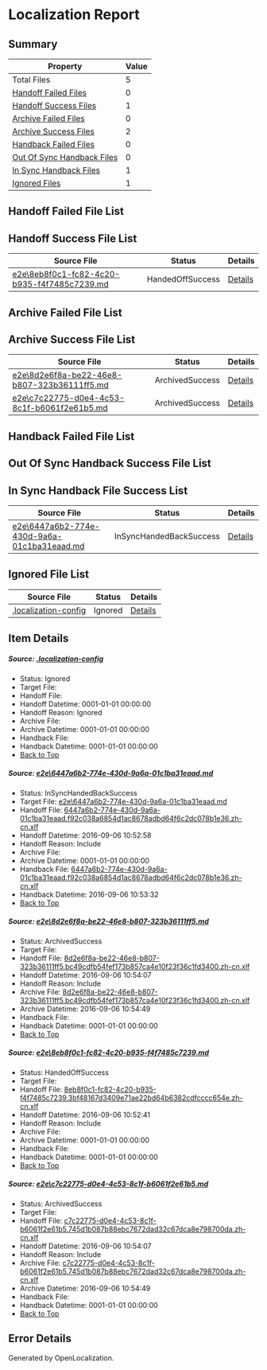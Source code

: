 # <a name='report-top'></a> Localization Report

## Summary
 Property | Value 
 -------- | ----- 
 Total Files | 5
[ Handoff Failed Files ](#handoff-failed-list)| 0
[ Handoff Success Files ](#handoff-success-list)| 1
[ Archive Failed Files ](#archive-failed-list)| 0
[ Archive Success Files ](#archive-success-list)| 2
[ Handback Failed Files ](#handback-failed-list)| 0
[ Out Of Sync Handback Files ](#outofsync-handback-success-list)| 0
[ In Sync Handback Files ](#insync-handback-success-list)| 1
[ Ignored Files ](#ignored-list)| 1

## <a name='handoff-failed-list'></a> Handoff Failed File List

## <a name='handoff-success-list'></a> Handoff Success File List
 Source File | Status | Details 
 ----------- | ------ | ------- 
 [e2e\8eb8f0c1-fc82-4c20-b935-f4f7485c7239.md](https://github.com/OpenLocalizationTestOrg/ol-test0/blob/a5fdd6573081f85c809c20de4a7bd1687587f24c/e2e/8eb8f0c1-fc82-4c20-b935-f4f7485c7239.md) | HandedOffSuccess | [Details](#f7d22e2fbcb907ff2de8aa944583f606404f4ddd3)

## <a name='archive-failed-list'></a> Archive Failed File List

## <a name='archive-success-list'></a> Archive Success File List
 Source File | Status | Details 
 ----------- | ------ | ------- 
 [e2e\8d2e6f8a-be22-46e8-b807-323b36111ff5.md](https://github.com/OpenLocalizationTestOrg/ol-test0/blob/ab6ad9d6c21438be75449cd3158786c59b9dce59/e2e/8d2e6f8a-be22-46e8-b807-323b36111ff5.md) | ArchivedSuccess | [Details](#fa61ad5efb83a0d23475529981e8b364dbf7f8d32)
 [e2e\c7c22775-d0e4-4c53-8c1f-b6061f2e61b5.md](https://github.com/OpenLocalizationTestOrg/ol-test0/blob/ab6ad9d6c21438be75449cd3158786c59b9dce59/e2e/c7c22775-d0e4-4c53-8c1f-b6061f2e61b5.md) | ArchivedSuccess | [Details](#6b09e50a98d6c3fb77c18827913b6f19cce991854)

## <a name='handback-failed-list'></a> Handback Failed File List

## <a name='outofsync-handback-success-list'></a> Out Of Sync Handback Success File List

## <a name='insync-handback-success-list'></a> In Sync Handback File Success List
 Source File | Status | Details 
 ----------- | ------ | ------- 
 [e2e\6447a6b2-774e-430d-9a6a-01c1ba31eaad.md](https://github.com/OpenLocalizationTestOrg/ol-test0/blob/006e123abd3eea4d13dfaaacf78de0e12e4cb59f/e2e/6447a6b2-774e-430d-9a6a-01c1ba31eaad.md) | InSyncHandedBackSuccess | [Details](#b2fd0d6a73296be30cfd5bf9200152ebb369e91f1)

## <a name='ignored-list'></a> Ignored File List
 Source File | Status | Details 
 ----------- | ------ | ------- 
 [.localization-config](https://github.com/OpenLocalizationTestOrg/ol-test0/blob/ab6ad9d6c21438be75449cd3158786c59b9dce59/.localization-config) | Ignored | [Details](#3d4f252ac210baf56311d7e97dcc2db10974dbd20)

## Item Details
##### <a name='3d4f252ac210baf56311d7e97dcc2db10974dbd20'></a> Source: [.localization-config](https://github.com/OpenLocalizationTestOrg/ol-test0/blob/ab6ad9d6c21438be75449cd3158786c59b9dce59/.localization-config)
* Status: Ignored
* Target File: 
* Handoff File: 
* Handoff Datetime: 0001-01-01 00:00:00
* Handoff Reason: Ignored
* Archive File: 
* Archive Datetime: 0001-01-01 00:00:00
* Handback File: 
* Handback Datetime: 0001-01-01 00:00:00
* [Back to Top](#report-top)

##### <a name='b2fd0d6a73296be30cfd5bf9200152ebb369e91f1'></a> Source: [e2e\6447a6b2-774e-430d-9a6a-01c1ba31eaad.md](https://github.com/OpenLocalizationTestOrg/ol-test0/blob/006e123abd3eea4d13dfaaacf78de0e12e4cb59f/e2e/6447a6b2-774e-430d-9a6a-01c1ba31eaad.md)
* Status: InSyncHandedBackSuccess
* Target File: [e2e\6447a6b2-774e-430d-9a6a-01c1ba31eaad.md](https://github.com/OpenLocalizationTestOrg/ol-test0-zhcn/blob/828592ba69f822d57b5cdc6d9459b3fd5babe62c/e2e/6447a6b2-774e-430d-9a6a-01c1ba31eaad.md)
* Handoff File: [6447a6b2-774e-430d-9a6a-01c1ba31eaad.f92c038a6854d1ac8678adbd64f6c2dc078b1e36.zh-cn.xlf](https://github.com/OpenLocalizationTestOrg/ol-test0-handoff/blob/7e75404edb54d04396c7afd8c421537d2c442a77/ol-handoff/OpenLocalizationTestOrg/ol-test0-zhcn/ci/ht/6447a6b2-774e-430d-9a6a-01c1ba31eaad.f92c038a6854d1ac8678adbd64f6c2dc078b1e36.zh-cn.xlf)
* Handoff Datetime: 2016-09-06 10:52:58
* Handoff Reason: Include
* Archive File: 
* Archive Datetime: 0001-01-01 00:00:00
* Handback File: [6447a6b2-774e-430d-9a6a-01c1ba31eaad.f92c038a6854d1ac8678adbd64f6c2dc078b1e36.zh-cn.xlf](https://github.com/OpenLocalizationTestOrg/ol-test0-handback/blob/82ce461ba332a7c33883cda7f387bff9dc074274/ol-handback/OpenLocalizationTestOrg/ol-test0-zhcn/ci/ht/6447a6b2-774e-430d-9a6a-01c1ba31eaad.f92c038a6854d1ac8678adbd64f6c2dc078b1e36.zh-cn.xlf)
* Handback Datetime: 2016-09-06 10:53:32
* [Back to Top](#report-top)

##### <a name='fa61ad5efb83a0d23475529981e8b364dbf7f8d32'></a> Source: [e2e\8d2e6f8a-be22-46e8-b807-323b36111ff5.md](https://github.com/OpenLocalizationTestOrg/ol-test0/blob/ab6ad9d6c21438be75449cd3158786c59b9dce59/e2e/8d2e6f8a-be22-46e8-b807-323b36111ff5.md)
* Status: ArchivedSuccess
* Target File: 
* Handoff File: [8d2e6f8a-be22-46e8-b807-323b36111ff5.bc49cdfb54fef173b857ca4e10f23f36c1fd3400.zh-cn.xlf](https://github.com/OpenLocalizationTestOrg/ol-test0-handoff/blob/db267e4226a5efebc928b318d8bb52b67bb5dab0/ol-handoff/OpenLocalizationTestOrg/ol-test0-zhcn/ci/ht/8d2e6f8a-be22-46e8-b807-323b36111ff5.bc49cdfb54fef173b857ca4e10f23f36c1fd3400.zh-cn.xlf)
* Handoff Datetime: 2016-09-06 10:54:07
* Handoff Reason: Include
* Archive File: [8d2e6f8a-be22-46e8-b807-323b36111ff5.bc49cdfb54fef173b857ca4e10f23f36c1fd3400.zh-cn.xlf](https://github.com/OpenLocalizationTestOrg/ol-test0-handoff/blob/1e4c6886d643ddfd69775f890125ef15eb06c574/ol-archive/OpenLocalizationTestOrg/ol-test0-zhcn/ci/ht/8d2e6f8a-be22-46e8-b807-323b36111ff5.bc49cdfb54fef173b857ca4e10f23f36c1fd3400.zh-cn.xlf)
* Archive Datetime: 2016-09-06 10:54:49
* Handback File: 
* Handback Datetime: 0001-01-01 00:00:00
* [Back to Top](#report-top)

##### <a name='f7d22e2fbcb907ff2de8aa944583f606404f4ddd3'></a> Source: [e2e\8eb8f0c1-fc82-4c20-b935-f4f7485c7239.md](https://github.com/OpenLocalizationTestOrg/ol-test0/blob/a5fdd6573081f85c809c20de4a7bd1687587f24c/e2e/8eb8f0c1-fc82-4c20-b935-f4f7485c7239.md)
* Status: HandedOffSuccess
* Target File: 
* Handoff File: [8eb8f0c1-fc82-4c20-b935-f4f7485c7239.3bf48167d3409e71ae22bd64b6382cdfcccc654e.zh-cn.xlf](https://github.com/OpenLocalizationTestOrg/ol-test0-handoff/blob/070bde36254869f30536b2c5dba09a6c5f4225f2/ol-handoff/OpenLocalizationTestOrg/ol-test0-zhcn/ci/ht/8eb8f0c1-fc82-4c20-b935-f4f7485c7239.3bf48167d3409e71ae22bd64b6382cdfcccc654e.zh-cn.xlf)
* Handoff Datetime: 2016-09-06 10:52:41
* Handoff Reason: Include
* Archive File: 
* Archive Datetime: 0001-01-01 00:00:00
* Handback File: 
* Handback Datetime: 0001-01-01 00:00:00
* [Back to Top](#report-top)

##### <a name='6b09e50a98d6c3fb77c18827913b6f19cce991854'></a> Source: [e2e\c7c22775-d0e4-4c53-8c1f-b6061f2e61b5.md](https://github.com/OpenLocalizationTestOrg/ol-test0/blob/ab6ad9d6c21438be75449cd3158786c59b9dce59/e2e/c7c22775-d0e4-4c53-8c1f-b6061f2e61b5.md)
* Status: ArchivedSuccess
* Target File: 
* Handoff File: [c7c22775-d0e4-4c53-8c1f-b6061f2e61b5.745d1b087b88ebc7672dad32c67dca8e798700da.zh-cn.xlf](https://github.com/OpenLocalizationTestOrg/ol-test0-handoff/blob/db267e4226a5efebc928b318d8bb52b67bb5dab0/ol-handoff/OpenLocalizationTestOrg/ol-test0-zhcn/ci/ht/c7c22775-d0e4-4c53-8c1f-b6061f2e61b5.745d1b087b88ebc7672dad32c67dca8e798700da.zh-cn.xlf)
* Handoff Datetime: 2016-09-06 10:54:07
* Handoff Reason: Include
* Archive File: [c7c22775-d0e4-4c53-8c1f-b6061f2e61b5.745d1b087b88ebc7672dad32c67dca8e798700da.zh-cn.xlf](https://github.com/OpenLocalizationTestOrg/ol-test0-handoff/blob/1e4c6886d643ddfd69775f890125ef15eb06c574/ol-archive/OpenLocalizationTestOrg/ol-test0-zhcn/ci/ht/c7c22775-d0e4-4c53-8c1f-b6061f2e61b5.745d1b087b88ebc7672dad32c67dca8e798700da.zh-cn.xlf)
* Archive Datetime: 2016-09-06 10:54:49
* Handback File: 
* Handback Datetime: 0001-01-01 00:00:00
* [Back to Top](#report-top)


## Error Details

Generated by OpenLocalization.

